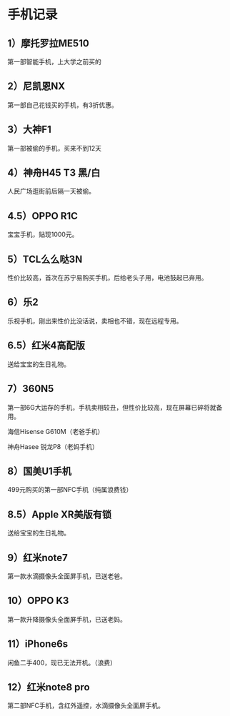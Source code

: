 # 手机记录

 

## 1）摩托罗拉ME510



 第一部智能手机，上大学之前买的



## 2）尼凯恩NX

 

第一部自己花钱买的手机，有3折优惠。



## 3）大神F1



 第一部被偷的手机，买来不到12天



## 4）神舟H45 T3 黑/白

 

人民广场逛街前后隔一天被偷。



## 4.5）OPPO R1C

 

宝宝手机，贴现1000元。



## 5）TCL么么哒3N



性价比较高，首次在苏宁易购买手机，后给老头子用，电池鼓起已弃用。

 

## 6）乐2

 

乐视手机，刚出来性价比没话说，卖相也不错，现在远程专用。



## 6.5）红米4高配版

 

送给宝宝的生日礼物。



## 7）360N5

 

第一部6G大运存的手机，手机卖相较丑，但性价比较高，现在屏幕已碎将就备用。

海信Hisense G610M（老爸手机）

神舟Hasee 锐龙P8（老妈手机）



## 8）国美U1手机



 499元购买的第一部NFC手机（纯属浪费钱）



## 8.5）Apple XR美版有锁



送给宝宝的生日礼物。



## 9）红米note7

 

第一款水滴摄像头全面屏手机，已送老爸。



## 10）OPPO K3



 第一款升降摄像头全面屏手机，已送老妈。



## 11）iPhone6s

 

闲鱼二手400，现已无法开机。（浪费）



## 12）红米note8 pro



第二部NFC手机，含红外遥控，水滴摄像头全面屏手机。

